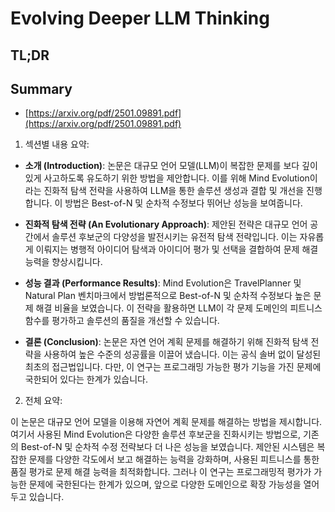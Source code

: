 # Evolving Deeper LLM Thinking
## TL;DR
## Summary
- [https://arxiv.org/pdf/2501.09891.pdf](https://arxiv.org/pdf/2501.09891.pdf)

1. 섹션별 내용 요약:

- **소개 (Introduction)**:
  논문은 대규모 언어 모델(LLM)이 복잡한 문제를 보다 깊이 있게 사고하도록 유도하기 위한 방법을 제안합니다. 이를 위해 Mind Evolution이라는 진화적 탐색 전략을 사용하여 LLM을 통한 솔루션 생성과 결합 및 개선을 진행합니다. 이 방법은 Best-of-N 및 순차적 수정보다 뛰어난 성능을 보여줍니다.

- **진화적 탐색 전략 (An Evolutionary Approach)**:
  제안된 전략은 대규모 언어 공간에서 솔루션 후보군의 다양성을 발전시키는 유전적 탐색 전략입니다. 이는 자유롭게 이뤄지는 병행적 아이디어 탐색과 아이디어 평가 및 선택을 결합하여 문제 해결 능력을 향상시킵니다.

- **성능 결과 (Performance Results)**:
  Mind Evolution은 TravelPlanner 및 Natural Plan 벤치마크에서 방법론적으로 Best-of-N 및 순차적 수정보다 높은 문제 해결 비율을 보였습니다. 이 전략을 활용하면 LLM이 각 문제 도메인의 피트니스 함수를 평가하고 솔루션의 품질을 개선할 수 있습니다.

- **결론 (Conclusion)**:
  논문은 자연 언어 계획 문제를 해결하기 위해 진화적 탐색 전략을 사용하여 높은 수준의 성공률을 이끌어 냈습니다. 이는 공식 솔버 없이 달성된 최초의 접근법입니다. 다만, 이 연구는 프로그래밍 가능한 평가 기능을 가진 문제에 국한되어 있다는 한계가 있습니다.

2. 전체 요약:

이 논문은 대규모 언어 모델을 이용해 자연어 계획 문제를 해결하는 방법을 제시합니다. 여기서 사용된 Mind Evolution은 다양한 솔루션 후보군을 진화시키는 방법으로, 기존의 Best-of-N 및 순차적 수정 전략보다 더 나은 성능을 보였습니다. 제안된 시스템은 복잡한 문제를 다양한 각도에서 보고 해결하는 능력을 강화하며, 사용된 피트니스를 통한 품질 평가로 문제 해결 능력을 최적화합니다. 그러나 이 연구는 프로그래밍적 평가가 가능한 문제에 국한된다는 한계가 있으며, 앞으로 다양한 도메인으로 확장 가능성을 열어두고 있습니다.